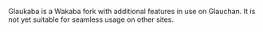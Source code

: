 Glaukaba is a Wakaba fork with additional features in use on Glauchan. It is not yet suitable for seamless usage on other sites.
